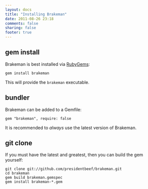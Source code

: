 ```yaml
---
layout: docs
title: "Installing Brakeman"
date: 2011-08-26 23:18
comments: false
sharing: false
footer: true
---
```


## gem install

Brakeman is best installed via [RubyGems](http://rubygems.org/):

    gem install brakeman

This will provide the `brakeman` executable.

## bundler

Brakeman can be added to a Gemfile:

    gem "brakeman", require: false

It is recommended to _always_ use the latest version of Brakeman.

## git clone

If you must have the latest and greatest, then you can build the gem yourself:

    git clone git://github.com/presidentbeef/brakeman.git
    cd brakeman
    gem build brakeman.gemspec
    gem install brakeman-*.gem
